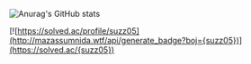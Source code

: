 
![Anurag's GitHub stats](https://github-readme-stats.vercel.app/api?username=suzz-q&show_icons=true&theme=material-palenight)

[![https://solved.ac/profile/suzz05](http://mazassumnida.wtf/api/generate_badge?boj={suzz05})](https://solved.ac/{suzz05})


